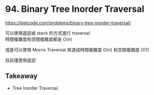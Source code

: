 # 94. Binary Tree Inorder Traversal

<https://leetcode.com/problems/binary-tree-inorder-traversal/>

可以使用遞迴或 stack 的方式進行 traversal  
時間複雜度和空間複雜度都是 $O(n)$

或是可以使用 Morris Traversal 來達成時間複雜度 $O(n)$ 和空間複雜度 $O(1)$

目前僅使用遞迴

## Takeaway

- Tree Inorder Traversal
